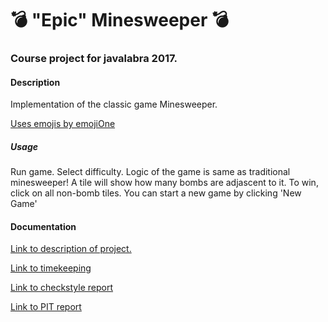 # :bomb: "Epic" Minesweeper :bomb:
### Course project for javalabra 2017.
 
#### Description

Implementation of the classic game Minesweeper.

[Uses emojis by emojiOne](https://emojione.com/)

##### Usage

Run game. Select difficulty. Logic of the game is same as traditional minesweeper!
A tile will show how many bombs are adjascent to it. To win, click on all non-bomb tiles. 
You can start a new game by clicking 'New Game'

#### Documentation 

[Link to description of project.](dokumentaatio/aiheenKuvausJaRakenne.md)

[Link to timekeeping](dokumentaatio/tuntikirjanpito.md)

[Link to checkstyle report](https://htmlpreview.github.io/?https://github.com/julkku/epicsweeper/blob/master/dokumentaatio/checkstyle/checkstyle.html)

[Link to PIT report](https://htmlpreview.github.io/?https://github.com/julkku/epicsweeper/blob/master/dokumentaatio/pit/index.html)

